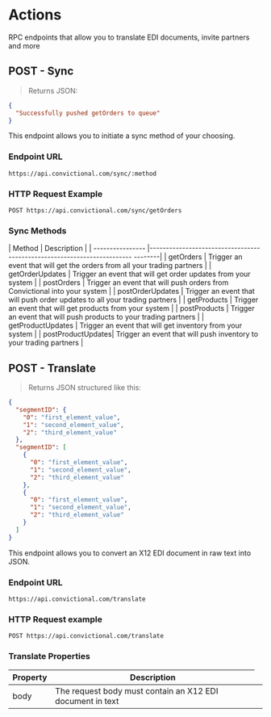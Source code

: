 # Actions
RPC endpoints that allow you to translate EDI documents, invite partners and more

## POST - Sync

> Returns JSON:

```json
{
  "Successfully pushed getOrders to queue"
}
```

This endpoint allows you to initiate a sync method of your choosing.

### Endpoint URL
`https://api.convictional.com/sync/:method`

### HTTP Request Example
`POST https://api.convictional.com/sync/getOrders`

### Sync Methods
| Method            | Description                                                                     |
| ----------------  |------------------------------------------------------------------------ --------|
| getOrders         | Trigger an event that will get the orders from all your trading partners        | 
| getOrderUpdates   | Trigger an event that will get order updates from your system                   |
| postOrders        | Trigger an event that will push orders from Convictional into your system       |
| postOrderUpdates  | Trigger an event that will push order updates to all your trading partners      |
| getProducts       | Trigger an event that will get products from your system                        |
| postProducts      | Trigger an event that will push products to your trading partners               |
| getProductUpdates | Trigger an event that will get inventory from your system                       |
| postProductUpdates| Trigger an event that will push inventory to your trading partners              |

## POST - Translate

> Returns JSON structured like this:

```json
{
  "segmentID": {
    "0": "first_element_value",
    "1": "second_element_value",
    "2": "third_element_value"
  },
  "segmentID": [
    {
      "0": "first_element_value",
      "1": "second_element_value",
      "2": "third_element_value"
    },
    {
      "0": "first_element_value",
      "1": "second_element_value",
      "2": "third_element_value"
    }
  ]
}
```

This endpoint allows you to convert an X12 EDI document in raw text into JSON.

### Endpoint URL
`https://api.convictional.com/translate`

### HTTP Request example

`POST https://api.convictional.com/translate`

### Translate Properties
| Property | Description                                                                           |
| -------- | ------------------------------------------------------------------------------------- |
| body     <td style="width:100%;"> The request body must contain an X12 EDI document in text </td>